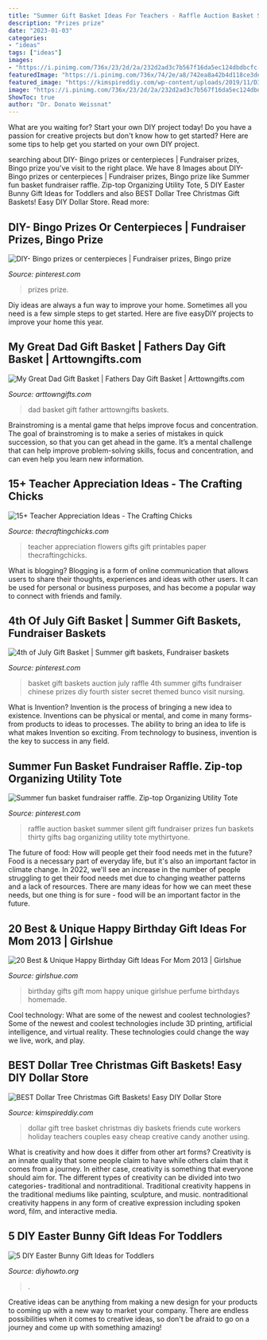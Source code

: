 ```yaml
---
title: "Summer Gift Basket Ideas For Teachers - Raffle Auction Basket Summer Silent Gift Fundraiser Prizes Fun Baskets Thirty Gifts Bag Organizing Utility Tote Mythirtyone"
description: "Prizes prize"
date: "2023-01-03"
categories:
- "ideas"
tags: ["ideas"]
images:
- "https://i.pinimg.com/736x/23/2d/2a/232d2ad3c7b567f16da5ec124dbdbcfc--raffle-prizes-raffle-ideas.jpg"
featuredImage: "https://i.pinimg.com/736x/74/2e/a8/742ea8a42b4d118ce3de1949fad15f0a.jpg"
featured_image: "https://kimspireddiy.com/wp-content/uploads/2019/11/DIY-Dollar-Tree-Christmas-Gift-Basket-Idea.jpg"
image: "https://i.pinimg.com/736x/23/2d/2a/232d2ad3c7b567f16da5ec124dbdbcfc--raffle-prizes-raffle-ideas.jpg"
ShowToc: true
author: "Dr. Donato Weissnat"
---
```



What are you waiting for? Start your own DIY project today!
Do you have a passion for creative projects but don't know how to get started? Here are some tips to help get you started on your own DIY project.

	

		
searching about DIY- Bingo prizes or centerpieces | Fundraiser prizes, Bingo prize you've visit to the right place. We have 8 Images about DIY- Bingo prizes or centerpieces | Fundraiser prizes, Bingo prize like Summer fun basket fundraiser raffle. Zip-top Organizing Utility Tote, 5 DIY Easter Bunny Gift Ideas for Toddlers and also BEST Dollar Tree Christmas Gift Baskets! Easy DIY Dollar Store. Read more:
		
    
## DIY- Bingo Prizes Or Centerpieces | Fundraiser Prizes, Bingo Prize

<img loading=lazy src="https://i.pinimg.com/736x/74/2e/a8/742ea8a42b4d118ce3de1949fad15f0a.jpg" onerror="this.onerror=null;this.src='https://tse3.mm.bing.net/th?id=OIP.suNbO3PUjZ85Q12lofP1uQHaJ3&amp;pid=15.1';" alt="DIY- Bingo prizes or centerpieces | Fundraiser prizes, Bingo prize">

_Source: pinterest.com_

>prizes prize. 

	

Diy ideas are always a fun way to improve your home. Sometimes all you need is a few simple steps to get started. Here are five easyDIY projects to improve your home this year.

    
## My Great Dad Gift Basket | Fathers Day Gift Basket | Arttowngifts.com

<img loading=lazy src="http://www.arttowngifts.com/v/vspfiles/photos/GBDS851912-2.jpg" onerror="this.onerror=null;this.src='https://tse1.mm.bing.net/th?id=OIP.ixhjjwoZLabBj-ovjcoyLwHaHa&amp;pid=15.1';" alt="My Great Dad Gift Basket | Fathers Day Gift Basket | Arttowngifts.com">

_Source: arttowngifts.com_

>dad basket gift father arttowngifts baskets. 

	

Brainstroming is a mental game that helps improve focus and concentration. The goal of brainstroming is to make a series of mistakes in quick succession, so that you can get ahead in the game. It’s a mental challenge that can help improve problem-solving skills, focus and concentration, and can even help you learn new information.

    
## 15+ Teacher Appreciation Ideas - The Crafting Chicks

<img loading=lazy src="https://thecraftingchicks.com/wp-content/uploads/2015/04/Flowers-for-the-teacher.jpg" onerror="this.onerror=null;this.src='https://tse3.mm.bing.net/th?id=OIP._2TpWXtCmwdTi4cNQ3w3wwHaKE&amp;pid=15.1';" alt="15+ Teacher Appreciation Ideas - The Crafting Chicks">

_Source: thecraftingchicks.com_

>teacher appreciation flowers gifts gift printables paper thecraftingchicks. 

	

What is blogging?
Blogging is a form of online communication that allows users to share their thoughts, experiences and ideas with other users. It can be used for personal or business purposes, and has become a popular way to connect with friends and family.

    
## 4th Of July Gift Basket | Summer Gift Baskets, Fundraiser Baskets

<img loading=lazy src="https://i.pinimg.com/originals/e8/c7/19/e8c7192b98207c5aff59dbdde8f3661c.jpg" onerror="this.onerror=null;this.src='https://tse2.mm.bing.net/th?id=OIP.1XiQuDqGIupeCvMiuJjXQQHaJ4&amp;pid=15.1';" alt="4th of July Gift Basket | Summer gift baskets, Fundraiser baskets">

_Source: pinterest.com_

>basket gift baskets auction july raffle 4th summer gifts fundraiser chinese prizes diy fourth sister secret themed bunco visit nursing. 

	

What is Invention?
Invention is the process of bringing a new idea to existence. Inventions can be physical or mental, and come in many forms- from products to ideas to processes. The ability to bring an idea to life is what makes Invention so exciting. From technology to business, invention is the key to success in any field.

    
## Summer Fun Basket Fundraiser Raffle. Zip-top Organizing Utility Tote

<img loading=lazy src="https://i.pinimg.com/736x/23/2d/2a/232d2ad3c7b567f16da5ec124dbdbcfc--raffle-prizes-raffle-ideas.jpg" onerror="this.onerror=null;this.src='https://tse4.mm.bing.net/th?id=OIP.fF-x96KHIXuMGAyiZAR0rwHaJ3&amp;pid=15.1';" alt="Summer fun basket fundraiser raffle. Zip-top Organizing Utility Tote">

_Source: pinterest.com_

>raffle auction basket summer silent gift fundraiser prizes fun baskets thirty gifts bag organizing utility tote mythirtyone. 

	

The future of food: How will people get their food needs met in the future?
Food is a necessary part of everyday life, but it's also an important factor in climate change. In 2022, we'll see an increase in the number of people struggling to get their food needs met due to changing weather patterns and a lack of resources. There are many ideas for how we can meet these needs, but one thing is for sure - food will be an important factor in the future.

    
## 20 Best &amp; Unique Happy Birthday Gift Ideas For Mom 2013 | Girlshue

<img loading=lazy src="https://www.girlshue.com/wp-content/uploads/2016/07/unnamed-file-4047.jpg" onerror="this.onerror=null;this.src='https://tse1.mm.bing.net/th?id=OIP.d6sSy7E6ssSPRCLtvTD2VgHaKn&amp;pid=15.1';" alt="20 Best &amp; Unique Happy Birthday Gift Ideas For Mom 2013 | Girlshue">

_Source: girlshue.com_

>birthday gifts gift mom happy unique girlshue perfume birthdays homemade. 

	

Cool technology: What are some of the newest and coolest technologies?
Some of the newest and coolest technologies include 3D printing, artificial intelligence, and virtual reality. These technologies could change the way we live, work, and play.

    
## BEST Dollar Tree Christmas Gift Baskets! Easy DIY Dollar Store

<img loading=lazy src="https://kimspireddiy.com/wp-content/uploads/2019/11/DIY-Dollar-Tree-Christmas-Gift-Basket-Idea.jpg" onerror="this.onerror=null;this.src='https://tse2.mm.bing.net/th?id=OIP.r22r54QUiN36nqphywwsRQHaLH&amp;pid=15.1';" alt="BEST Dollar Tree Christmas Gift Baskets! Easy DIY Dollar Store">

_Source: kimspireddiy.com_

>dollar gift tree basket christmas diy baskets friends cute workers holiday teachers couples easy cheap creative candy another using. 

	

What is creativity and how does it differ from other art forms?
Creativity is an innate quality that some people claim to have while others claim that it comes from a journey. In either case, creativity is something that everyone should aim for. The different types of creativity can be divided into two categories- traditional and nontraditional. Traditional creativity happens in the traditional mediums like painting, sculpture, and music. nontraditional creativity happens in any form of creative expression including spoken word, film, and interactive media.

    
## 5 DIY Easter Bunny Gift Ideas For Toddlers

<img loading=lazy src="http://www.diyhowto.org/wp-content/uploads/2016/03/DIY-Paper-Bag-Bunny-Treat-Easter-Bunny-Gift-Ideas.jpg" onerror="this.onerror=null;this.src='https://tse1.mm.bing.net/th?id=OIP.WevhTa-3k1z_0HirIp3zcQHaKX&amp;pid=15.1';" alt="5 DIY Easter Bunny Gift Ideas for Toddlers">

_Source: diyhowto.org_

>. 

	

Creative ideas can be anything from making a new design for your products to coming up with a new way to market your company. There are endless possibilities when it comes to creative ideas, so don't be afraid to go on a journey and come up with something amazing!

